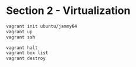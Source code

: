 # Section 2 - Virtualization

```bash
vagrant init ubuntu/jammy64
vagrant up
vagrant ssh

vagrant halt
vagrant box list
vagrant destroy
```